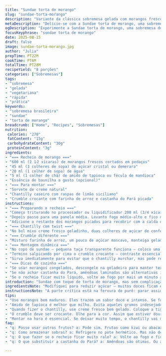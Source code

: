 ```yaml
---
title: "Sundae torta de morango"
slug: "sundae-torta-morango"
description: "Variante da clássica sobremesa gelada com morangos frescos, trocando ingredientes para evitar ovos e nozes. Reduzi a quantidade do açúcar e usei amido de tapioca para dar textura sem grumos. A montagem inclui creme chantilly caseiro com toque de limão siciliano para realçar os sabores. O crumble ganha um ingrediente surpresa para crocância única. Receita vegetariana, sem glúten, sem nozes e ovos, prática e rápida, com detalhes que ajudam a identificar o ponto certo do cozimento e preparo. Ideal para dias quentes, fácil de ajustar e improvisar com o que tem em casa."
metaDescription: "Delicie-se com a Sundae torta de morango, uma sobremesa leve e refrescante, perfeita para o calor. Combinação de sabores e texturas incomparáveis."
ogDescription: "Experimente a Sundae torta de morango, uma sobremesa deliciosa que combina morangos frescos e um crumble crocante. Ideal para dias quentes."
focusKeyphrase: "sundae torta de morango"
date: 2025-08-15
draft: false
image: sundae-torta-morango.jpg
author: "Julia"
prepTime: PT22M
cookTime: PT6M
totalTime: PT28M
recipeYield: "8 porções"
categories: ["Sobremesas"]
tags:
- "sobremesa"
- "gelada"
- "vegetariana"
- "rápida"
- "prática"
keywords:
- "sobremesa brasileira"
- "sundae"
- "torta de morango"
breadcrumb: ["Home", "Recipes", "Sobremesas"]
nutrition: 
 calories: "270"
 fatContent: "15g"
 carbohydrateContent: "30g"
 proteinContent: "3g"
ingredients:
- "=== Recheio de morango ==="
- "600 ml (2 1⁄2 xícaras) de morangos frescos cortados em pedaços"
- "45 ml (3 colheres de sopa) de açúcar cristal ou demerara"
- "20 ml (1 colher de sopa) de água"
- "5 ml (1 colher de chá) de amido de tapioca ou fécula de mandioca"
- "Essência de baunilha a gosto (opcional)"
- "=== Para montar ==="
- "Sorvete de creme natural"
- "Chantilly caseiro com raspas de limão siciliano"
- "Crumble crocante com farinha de arroz e castanha do Pará picada"
instructions:
- "=== Preparando o recheio ==="
- "Começo triturando no processador ou liquidificador 200 ml (3/4 xícara) dos morangos frescos com o açúcar, a água e o amido de tapioca. Nada de mexer demais pra não deixar aguado, misturo só o suficiente para formar uma pasta grossa."
- "Depois passo para uma panela média. Levanto fogo médio-alto e fico mexendo com uma colher de pau, atenção porque isso endurece rápido e gruda fácil. Quando a mistura estufa e começa a espirrar, alcanço ponto de fervura — barulhinho daquele borbulhar bom, frase conhecida na cozinha."
- "Adicione o restante dos morangos picados para recobrir com a calda quente mas preservar os pedaços inteiros. Cozinhe por uns 1 minuto só, precisa ficar denso porém leve, brilho na superfície indica que está no jeito. Retire do fogo e transfera para um bowl para esfriar. Cobre e deixa na geladeira até amornar ou ficar geladinho, não frio congelante."
- "=== Chantilly com twist ==="
- "No bol mixo creme fresco geladinho, duas colheres de açúcar de confeiteiro, acrescentei raspas finas de limão siciliano para um frescor azedinho que surpreende a cada colherada. Bato até ponto de pico firme — o importante é não passar do ponto pra não virar manteiga."
- "=== Crumble diferente ==="
- "Misturo farinha de arroz, um pouco de açúcar mascavo, manteiga gelada em pedaços e para o toque crocante exótico, castanha do Pará grosseiramente picada. Forno pré-aquecido a 180°C, levou uns 12 minutos até dourar e soltar aroma amanteigado. Mantenha os olhos no forno, porque furta-se rápido e seca demais perde graça."
- "=== Montagem dinâmica ==="
- "No copo de sundae — pequena taça transparente funciona — coloco uma generosa bola de sorvete de creme. Por cima, uma camada generosa com a mistura de morangos ainda levemente morninha, intercalando com o chantilly aromático em forma de rosas usando saco de confeitar com bico canelado."
- "Termino salpicando por cima o crumble crocante — contraste essencial, calorado do crumble e frio da sobremesa fazem mágica na textura."
- "Sirva imediatamente para evitar que o chantilly murchar, mas pode refrigerar até 10 minutos para ajeitar antes de consumir se preferir."
- "=== Dicas de cozinha ==="
- "Se usar morangos congelados, descongele na geladeira para manter textura. Amido de tapioca funciona melhor que milho neste caso para evitar gostos estranhos e dar leve brilho no recheio."
- "Se não achar castanha do Pará, amêndoas laminadas são alternativas interessantes. Para o chantilly, creme fresco deve estar geladíssimo; para acelerar, deixe a tigela e batedores no freezer antes de usar."
- "Se o recheio ficar muito líquido, volte ao fogo por mais um minuto atento ao ponto. Cozinhar demais deixa rígido e com textura 'chapada'. Mistura morango preserva frescor e visual atraente, não pule essa etapa."
introduction: "Sundae com toque de torta de morango, mas sem complicação. Aprende a mexer com textura evitando aglomerados, a importância do ponto certo — nem melado, nem ralo. Morango fresco é rei, mas os truques com amido e a adição de castanhas na farofa dão um balanço único. Chantilly vibrante, com um quê cítrico, que acorda tudo. Experimentei variações, com açúcar mascavo, diferentes farinhas, e conclui que beleza está nos detalhes e no jeito de sentir o preparo. Nada engessado, fazer e ajustar olhando, cheirando e provando. Sobremesa de efeito, mas feita para devorar à vontade, daquelas que você não se arrepende."
ingredientsNote: "Modifiquei para reduzir açúcar — muitos doces ficam enjoados aqui. Troquei amido de milho por tapioca porque na minha experiência o morango vira gel delicado, leve brilho pra cobertura e sabor menos alterado. O crumble leva farinha de arroz para fugir do glúten, mas mantém crocância usando castanha do Pará – substitua por castanha-do-brasil ou amêndoas para versões diferentes. Sorvete deve ser simples, nada de misturas muito doces ou goela abaixo, o contraste é com o azedinho do chantilly de limão. A água serve para não queimar o açúcar e ajudar dissolver o amido sem pedaços – não substitua por outro líquido, interfere na textura única."
instructionsNote: "A parte crítica está na fervura do purê: parar assim que borbulha, sem deixar queimar ou secar. A textura densa é o que vai garantir o sundae não escorrer muito rápido – cuidado para não formar goma que endurece ao frio. Acrescentar pedaços de morango depois evita que fiquem moles demais, gosto do contraste macio/crocante. O chantilly com limão traz frescor, e o bico canelado melhora visual e tritura o creme formando texturas diferentes na boca. O crumble deve estar crocante e quente no momento de servir; deixe para montar pouco antes. Tudo isso junto cria camadas evidentes, não misture muito para preservar as sensações distintas. Não desista se no começo parecer mole demais; o resfriamento corrige boa parte sem alterar o sabor."
tips:
- "Use morangos bem maduros. Eles trazem um sabor doce e intenso. Se forem congelados, retire da geladeira antes. Deixe descongelar lentamente. Assim, mantém a textura."
- "Amido de tapioca é melhor que milho. Evita aqueles grumos indesejados. Além disso, dá aquele brilho que queremos. Preste atenção, não cozinhe demais para não endurecer."
- "Quando fizer o chantilly, use creme fresco bem gelado. Coloque a tigela e batedores no freezer. Isso ajuda a atingir o ponto certo. Se passar do ponto, vira manteiga."
- "O crumble deve ser crocante. Olhe para a cor. Assim que estiver dourado, retire do forno. Deixe esfriar. Isso garante que ele não fique empoçado quando juntar com o doce."
- "Montar na hora é essencial. Se deixar muito tempo, o chantilly vai murchar. Assim, o contraste entre o quente do crumble e o frio do sorvete se perde. Mantém tudo fresquinho."
faq:
- "q: Posso usar outros frutos? a: Pode sim. Frutas como kiwi ou abacaxi vão bem. Mas cuidado com a umidade. Isso pode afetar o recheio. Pense na textura."
- "q: Como armazenar sobras? a: Refrigere no pote hermético. Mas não deixe por muito tempo. O chantilly murcha. Use em até 2 dias. Para melhor sabor."
- "q: O que fazer se o recheio ficar muito ralo? a: Volte ao fogo e fique de olho. Um minuto a mais pode fazer a diferença. Não deixe passar do ponto."
- "q: O que substituir a castanha do Pará? a: Amêndoas são ótimas. Ou até aveia. Varia o sabor e mantém crocância. Explore diferentes texturas na receita."

---
```

